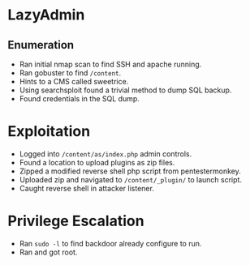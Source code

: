 # LazyAdmin
## Enumeration
+ Ran initial nmap scan to find SSH and apache running.
+ Ran gobuster to find `/content`.
+ Hints to a CMS called sweetrice.
+ Using searchsploit found a trivial method to dump SQL backup.
+ Found credentials in the SQL dump.

# Exploitation
+ Logged into `/content/as/index.php` admin controls.
+ Found a location to upload plugins as zip files.
+ Zipped a modified reverse shell php script from pentestermonkey.
+ Uploaded zip and navigated to `/content/_plugin/` to launch script.
+ Caught reverse shell in attacker listener.

# Privilege Escalation
+ Ran `sudo -l` to find backdoor already configure to run.
+ Ran and got root.
